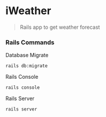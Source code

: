 # iWeather
> Rails app to get weather forecast

### Rails Commands

Database Migrate
```shell
rails db:migrate
```

Rails Console
```shell
rails console
```

Rails Server
```shell
rails server
```